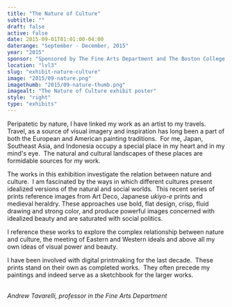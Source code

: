 ```yaml
---
title: "The Nature of Culture"
subtitle: ""
draft: false
active: false
date: 2015-09-01T01:01:00-04:00
daterange: "September - December, 2015"
year: "2015"
sponsor: "Sponsored by The Fine Arts Department and The Boston College Libraries"
location: "lvl3"
slug: "exhibit-nature-culture"
image: "2015/09-nature.png"
imagethumb: "2015/09-nature-thumb.png"
imagealt: "The Nature of Culture exhibit poster"
style: "right"
type: "exhibits"
---
```


 <p>Peripatetic by nature, I have linked my work as an   artist to my travels.  Travel, as a source of visual imagery and   inspiration has long been a part of both the European and American   painting traditions.  For me, Japan, Southeast Asia, and Indonesia   occupy a special place in my heart and in my mind's eye.  The natural   and cultural landscapes of these places are formidable sources for my   work.</p>
  <p>The works in this exhibition investigate the relation between nature   and culture.  I am fascinated by the ways in which different cultures   present idealized versions of the natural and social worlds.  This   recent series of prints reference images from Art Deco, Japanese <em>ukiyo-e</em> prints and medieval heraldry. These approaches use bold, flat design,   crisp, fluid drawing and strong color, and produce powerful images   concerned with idealized beauty and are saturated with social politics.</p>
  <p>I reference these works to explore the complex relationship between   nature and culture, the meeting of Eastern and Western ideals and above   all my own ideas of visual power and beauty.</p>
  <p>I have been involved with digital printmaking for the last decade.    These prints stand on their own as completed works.  They often precede   my paintings and indeed serve as a sketchbook for the larger works.                                        </p>
  <p><em>Andrew Tavarelli, professor in the Fine Arts Department </em></p>

<!--

Active:
    Yes (will appear on Exhibit's homepage)
    No (will not appear on Exhibit's homepage, but will appear in archives)

Gallery locations: 
    Burns Library (burns)
    Theology and Ministry Library (tml)
    O'Neill Level One (lvl1)
    O'Neill Level Three (lvl3)
    O'Neill Reading Room (reading)
    O'Neill Reading Room Back Wall (backwall)
    O'Neill Lobby (lobby)
    History Dept, Stokes Hall (stokes)
    Bapst Exhibits (bapsts)
    Archived Bapst Exhibits (bapstsarchive)
  
Need spaces for:

  Virtual Exhibits (virtual)
  Tip O'Neill (tiponeill)

Style:
    Poster on left, text on right (default)
    Poster on right, text on left (right)
    Poster large, centered above text (middle_top)
    Poster large, centered below text (middle_down)

Add'l images
    <img src="/theme/img/exhibits/XXXX/201X/00-XXXX.png" alt="words" class="float_left">
    <img src="/theme/img/exhibits/XXXX/201X/00-XXXX.png" alt="words" class="float_right">
    <img src="/theme/img/exhibits/XXXX/201X/00-XXXX.png" alt="words" class="center">

-->

